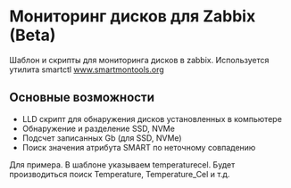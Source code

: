 # Мониторинг дисков для Zabbix (Beta)

Шаблон и скрипты для мониторинга дисков в zabbix. Используется утилита smartctl www.smartmontools.org

## Основные возможности
- LLD скрипт для обнаружения дисков установленных в компьютере
- Обнаружение и разделение SSD, NVMe
- Подсчет записанных Gb (для SSD, NVMe)
- Поиск значения атрибута SMART по неточному совпадению

Для примера. В шаблоне указываем temperaturecel. Будет производиться поиск Temperature, Temperature_Cel и т.д.


